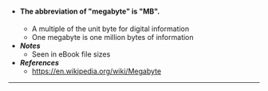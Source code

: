 - #### The abbreviation of "megabyte" is "MB".
    - A multiple of the unit byte for digital information
    - One megabyte is one million bytes of information
- ***Notes***
    - Seen in eBook file sizes
- ***References***
    - https://en.wikipedia.org/wiki/Megabyte
- ---
